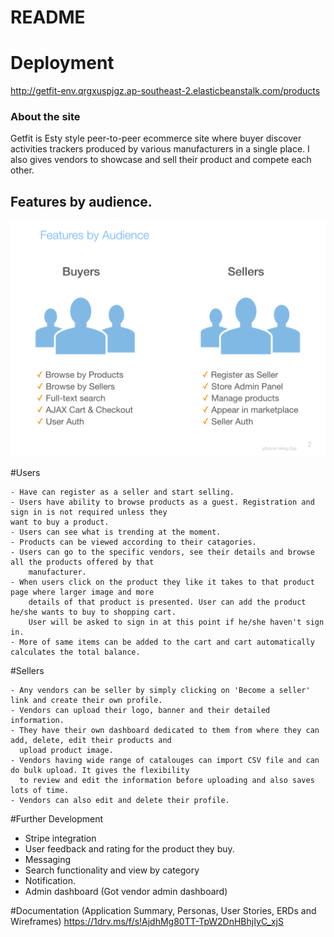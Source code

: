 # README

# Deployment

 http://getfit-env.qrgxuspjgz.ap-southeast-2.elasticbeanstalk.com/products

### About the site

Getfit is Esty style peer-to-peer ecommerce site where buyer discover activities trackers produced by various manufacturers in a single place. I also gives vendors to showcase and sell their product and compete each other. 

## Features by audience.

![Features by audience](public/images/features.png)

#Users

	- Have can register as a seller and start selling.
	- Users have ability to browse products as a guest. Registration and sign in is not required unless they 
	want to buy a product.
	- Users can see what is trending at the moment.
	- Products can be viewed according to their catagories. 
	- Users can go to the specific vendors, see their details and browse all the products offered by that 
		manufacturer. 
	- When users click on the product they like it takes to that product page where larger image and more 
		details of that product is presented. User can add the product he/she wants to buy to shopping cart. 
		User will be asked to sign in at this point if he/she haven't sign in. 
	- More of same items can be added to the cart and cart automatically calculates the total balance.


#Sellers

	- Any vendors can be seller by simply clicking on 'Become a seller' link and create their own profile.
	- Vendors can upload their logo, banner and their detailed information. 
	- They have their own dashboard dedicated to them from where they can add, delete, edit their products and
	  upload product image.
	- Vendors having wide range of catalouges can import CSV file and can do bulk upload. It gives the flexibility
	  to review and edit the information before uploading and also saves lots of time. 
	- Vendors can also edit and delete their profile.
  

#Further Development
  - Stripe integration
  - User feedback and rating for the product they buy.
  - Messaging
  - Search functionality and view by category
  - Notification.
  - Admin dashboard (Got vendor admin dashboard)
  
#Documentation (Application Summary, Personas, User Stories, ERDs and Wireframes)
	https://1drv.ms/f/s!AjdhMg80TT-TpW2DnHBhjIyC_xjS
